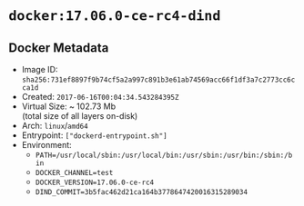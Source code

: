 # `docker:17.06.0-ce-rc4-dind`

## Docker Metadata

- Image ID: `sha256:731ef8897f9b74cf5a2a997c891b3e61ab74569acc66f1df3a7c2773cc6cca1d`
- Created: `2017-06-16T00:04:34.543284395Z`
- Virtual Size: ~ 102.73 Mb  
  (total size of all layers on-disk)
- Arch: `linux`/`amd64`
- Entrypoint: `["dockerd-entrypoint.sh"]`
- Environment:
  - `PATH=/usr/local/sbin:/usr/local/bin:/usr/sbin:/usr/bin:/sbin:/bin`
  - `DOCKER_CHANNEL=test`
  - `DOCKER_VERSION=17.06.0-ce-rc4`
  - `DIND_COMMIT=3b5fac462d21ca164b3778647420016315289034`

